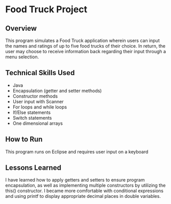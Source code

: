 # Food Truck Project
## Overview
This program simulates a Food Truck application wherein users can input the names and ratings of up to five food trucks of their choice. In return, the user may choose to receive information back regarding their input through a menu selection.

## Technical Skills Used
* Java
* Encapsulation (getter and setter methods)
* Constructor methods
* User input with Scanner
* For loops and while loops
* If/Else statements
* Switch statements
* One dimensional arrays

## How to Run
This program runs on Eclipse and requires user input on a keyboard

## Lessons Learned
I have learned how to apply getters and setters to ensure program encapsulation, as well as implementing multiple constructors by utilizing the this() constructor. I became more comfortable with conditional expressions and using printf to display appropriate decimal places in double variables.
